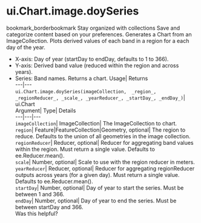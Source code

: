  
#  ui.Chart.image.doySeries
bookmark_borderbookmark Stay organized with collections  Save and categorize content based on your preferences.
Generates a Chart from an ImageCollection. Plots derived values of each band in a region for a each day of the year. 
- X-axis: Day of year (startDay to endDay, defaults to 1 to 366).
- Y-axis: Derived band value (reduced within the region and across years).
- Series: Band names.
Returns a chart.
Usage| Returns  
---|---  
`ui.Chart.image.doySeries(imageCollection,  _region_, _regionReducer_, _scale_, _yearReducer_, _startDay_, _endDay_)`| ui.Chart  
Argument| Type| Details  
---|---|---  
`imageCollection`| ImageCollection| The ImageCollection to chart.  
`region`| Feature|FeatureCollection|Geometry, optional| The region to reduce. Defaults to the union of all geometries in the image collection.  
`regionReducer`| Reducer, optional| Reducer for aggregating band values within the region. Must return a single value. Defaults to ee.Reducer.mean().  
`scale`| Number, optional| Scale to use with the region reducer in meters.  
`yearReducer`| Reducer, optional| Reducer for aggregating regionReducer outputs across years (for a given day). Must return a single value. Defaults to ee.Reducer.mean().  
`startDay`| Number, optional| Day of year to start the series. Must be between 1 and 366.  
`endDay`| Number, optional| Day of year to end the series. Must be between startDay and 366.  
Was this helpful?
